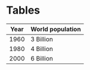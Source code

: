 Tables
===
| Year | World population |
|:----:| ---------------- |
| 1960 | 3 Billion        |
| 1980 | 4 Billion        |
| 2000 | 6 Billion        |